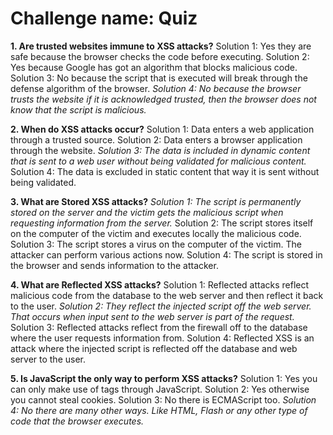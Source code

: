 # Challenge name: Quiz

**1. Are trusted websites immune to XSS attacks?**
Solution 1: Yes they are safe because the browser checks the code before executing.
Solution 2: Yes because Google has got an algorithm that blocks malicious code.
Solution 3: No because the script that is executed will break through the defense algorithm of the browser.
*Solution 4: No because the browser trusts the website if it is acknowledged trusted, then the browser does not know that the script is malicious.*

**2. When do XSS attacks occur?**
Solution 1: Data enters a web application through a trusted source.
Solution 2: Data enters a browser application through the website.
*Solution 3: The data is included in dynamic content that is sent to a web user without being validated for malicious content.*
Solution 4: The data is excluded in static content that way it is sent without being validated.

**3. What are Stored XSS attacks?**
*Solution 1: The script is permanently stored on the server and the victim gets the malicious script when requesting information from the server.*
Solution 2: The script stores itself on the computer of the victim and executes locally the malicious code.
Solution 3: The script stores a virus on the computer of the victim. The attacker can perform various actions now.
Solution 4: The script is stored in the browser and sends information to the attacker.

**4. What are Reflected XSS attacks?**
Solution 1: Reflected attacks reflect malicious code from the database to the web server and then reflect it back to the user.
*Solution 2: They reflect the injected script off the web server. That occurs when input sent to the web server is part of the request.*
Solution 3: Reflected attacks reflect from the firewall off to the database where the user requests information from.
Solution 4: Reflected XSS is an attack where the injected script is reflected off the database and web server to the user.

**5. Is JavaScript the only way to perform XSS attacks?**
Solution 1: Yes you can only make use of tags through JavaScript.
Solution 2: Yes otherwise you cannot steal cookies.
Solution 3: No there is ECMAScript too.
*Solution 4: No there are many other ways. Like HTML, Flash or any other type of code that the browser executes.*